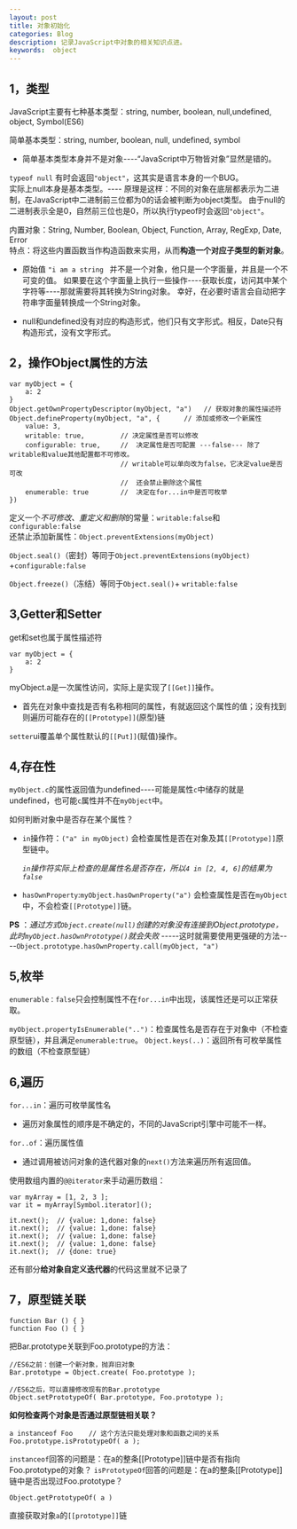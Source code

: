 ```yaml
---
layout: post    
title: 对象初始化        
categories: Blog        
description: 记录JavaScript中对象的相关知识点进。     
keywords:  object        
---
```


1，类型
----
JavaScript主要有七种基本类型：string, number, boolean, null,undefined, object, Symbol(ES6)         

简单基本类型：string, number, boolean, null, undefined, symbol         
* 简单基本类型本身并不是对象----“JavaScript中万物皆对象”显然是错的。 

`typeof null` 有时会返回`"object"`，这其实是语言本身的一个BUG。       
实际上null本身是基本类型。---- 原理是这样：不同的对象在底层都表示为二进制，在JavaScript中二进制前三位都为0的话会被判断为object类型。
由于null的二进制表示全是0，自然前三位也是0，所以执行typeof时会返回`"object"`。


内置对象：String, Number, Boolean, Object, Function, Array, RegExp, Date, Error        
特点：将这些内置函数当作构造函数来实用，从而**构造一个对应子类型的新对象**。      
     
* 原始值 `"i am a string ` 并不是一个对象，他只是一个字面量，并且是一个不可变的值。
如果要在这个字面量上执行一些操作----获取长度，访问其中某个字符等----那就需要将其转换为String对象。
幸好，在必要时语言会自动把字符串字面量转换成一个String对象。

* null和undefined没有对应的构造形式，他们只有文字形式。相反，Date只有构造形式，没有文字形式。

2，操作Object属性的方法
----

    var myObject = {
        a: 2
    }
    Object.getOwnPropertyDescriptor(myObject, "a")   // 获取对象的属性描述符
    Object.defineProperty(myObject, "a", {      // 添加或修改一个新属性
        value: 3,
        writable: true,         // 决定属性是否可以修改
        configurable: true,     //  决定属性是否可配置 ---false--- 除了writable和value其他配置都不可修改。
                                // writable可以单向改为false，它决定value是否可改
                                //  还会禁止删除这个属性
        enumerable: true        //  决定在for...in中是否可枚举
    })
    
定义一个*不可修改、重定义和删除*的常量：`writable:false`和`configurable:false`      
还禁止添加新属性：`Object.preventExtensions(myObject)`     

`Object.seal()`（密封）等同于`Object.preventExtensions(myObject)` +`configurable:false`

`Object.freeze()`（冻结）等同于`Object.seal()`+ `writable:false`

3,Getter和Setter
-----
get和set也属于属性描述符

    var myObject = {
        a: 2
    }
    
myObject.a是一次属性访问，实际上是实现了`[[Get]]`操作。       
* 首先在对象中查找是否有名称相同的属性，有就返回这个属性的值；没有找到则遍历可能存在的`[[Prototype]]`(原型)链

`setter`ui覆盖单个属性默认的`[[Put]]`(赋值)操作。

4,存在性
------
`myObject.c`的属性返回值为undefined----可能是属性`c`中储存的就是undefined，也可能`c`属性并不在`myObject`中。
 
 如何判断对象中是否存在某个属性？
 
 * `in`操作符：`("a" in myObject)` 会检查属性是否在对象及其`[[Prototype]]`原型链中。         

    *`in`操作符实际上检查的是属性名是否存在，所以`4 in [2, 4, 6]`的结果为`false`*
 
 
 * `hasOwnProperty`:`myObject.hasOwnProperty("a")` 会检查属性是否在`myObject`中，不会检查`[[Prototype]]`链。        
    
**PS** ：*通过方式`Object.create(null)`创建的对象没有连接到Object.prototype，此时`myObject.hasOwnPrototype()`就会失败*
-----这时就需要使用更强硬的方法----`Object.prototype.hasOwnProperty.call(myObject, "a")`
    
5,枚举
----
`enumerable：false`只会控制属性不在`for...in`中出现，该属性还是可以正常获取。

`myObject.propertyIsEnumerable("..")`：检查属性名是否存在于对象中（不检查原型链），并且满足`enumerable:true`。
`Object.keys(..)`：返回所有可枚举属性的数组（不检查原型链）


6,遍历
-----
`for...in`：遍历可枚举属性名
* 遍历对象属性的顺序是不确定的，不同的JavaScript引擎中可能不一样。     

`for..of`：遍历属性值
* 通过调用被访问对象的迭代器对象的`next()`方法来遍历所有返回值。

使用数组内置的`@@iterator`来手动遍历数组：

    var myArray = [1, 2, 3 ];
    var it = myArray[Symbol.iterator]();
    
    it.next();  // {value: 1,done: false}
    it.next();  // {value: 1,done: false}
    it.next();  // {value: 1,done: false}
    it.next();  // {value: 1,done: false}
    it.next();  // {done: true}
    
还有部分**给对象自定义迭代器**的代码这里就不记录了

7，原型链关联
----

	function Bar () { }
    function Foo () { }
    
把Bar.prototype关联到Foo.prototype的方法：

	//ES6之前：创建一个新对象，抛弃旧对象
    Bar.prototype = Object.create( Foo.prototype );
    
    //ES6之后，可以直接修改现有的Bar.prototype
    Object.setPrototypeOf( Bar.prototype, Foo.prototype );
    
**如何检查两个对象是否通过原型链相关联？**

	a instanceof Foo 	// 这个方法只能处理对象和函数之间的关系
    Foo.prototype.isPrototypeOf( a );
    
    
`instanceof`回答的问题是：在a的整条[[Prototype]]链中是否有指向Foo.prototype的对象？ 
`isPrototypeOf`回答的问题是：在a的整条[[Prototype]]链中是否出现过Foo.prototype？

	Object.getPrototypeOf( a ) 

直接获取对象`a`的`[[prototype]]`链




